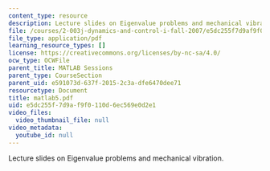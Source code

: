 ```yaml
---
content_type: resource
description: Lecture slides on Eigenvalue problems and mechanical vibration.
file: /courses/2-003j-dynamics-and-control-i-fall-2007/e5dc255f7d9af9f0110d6ec569e0d2e1_matlab5.pdf
file_type: application/pdf
learning_resource_types: []
license: https://creativecommons.org/licenses/by-nc-sa/4.0/
ocw_type: OCWFile
parent_title: MATLAB Sessions
parent_type: CourseSection
parent_uid: e591073d-637f-2015-2c3a-dfe6470dee71
resourcetype: Document
title: matlab5.pdf
uid: e5dc255f-7d9a-f9f0-110d-6ec569e0d2e1
video_files:
  video_thumbnail_file: null
video_metadata:
  youtube_id: null
---
```

Lecture slides on Eigenvalue problems and mechanical vibration.